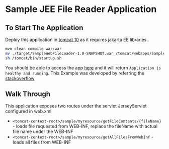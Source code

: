 # Sample JEE File Reader Application

## To Start The Application
Deploy this application in [tomcat 10](https://tomcat.apache.org/download-10.cgi) as it requires jakarta EE libraries.
```bash
mvn clean compile war:war
mv ./target/SampleWebFileLoader-1.0-SNAPSHOT.war /tomcat/webapps/SampleWebFileLoader.war
sh /tomcat/bin/startup.sh
```
You should be able to access the app [here](http://localhost:8080/SampleWebFileLoader/sample/myresource/health) and it will return `Application is healthy and running`.
This Example was developed by referring the [stackoverflow](https://stackoverflow.com/questions/2161054/where-to-place-and-how-to-read-configuration-resource-files-in-servlet-based-app/2161583#2161583)

## Walk Through
This application exposes two routes under the servlet JerseyServlet configured in web.xml
- `<tomcat-context-root>/sample/myresource/getFileContents/{fileName}` - loads file requested from WEB-INF, replace the fileName with actual file name under the WEB-INF
- `<tomcat-context-root>/sample/myresource/getAllFilesFromWebInf` - loads all files from WEB-INF
